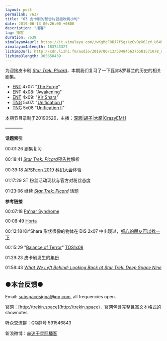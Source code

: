 ```yaml
---
layout: post
permalink: /63/
title: "63 皮卡剧的预告片就能吹两小时"
date: 2019-06-13 00:26:00 +0800
description: "播客"
tag: 播客 
duration: 7639
ximalayam4aurl: https://jt.ximalaya.com//wKgMcF0BJ7fSgzkzCvOzX6JzV_U649.mp3.m4a?channel=rss&amp;album_id=3135361&amp;track_id=190742508&amp;uid=6418191&amp;jt=https://audio.xmcdn.com/group61/M00/BE/2A/wKgMcF0BJ7fSgzkzCvOzX6JzV_U649.mp3
ximalayam4alength: 183743327
lizhimp3url: http://cdn.lizhi.fm/audio/2019/06/13/5048456376581571078_ud.mp3
lizhimp3length: 305650439
---   
```


为迎接皮卡剧 [_Star Trek: Picard_](https://memory-alpha.fandom.com/wiki/Star_Trek:_Picard)，本期我们复习了一下瓦肯&amp;罗慕兰的历史的相关剧集。

- [ENT](https://memory-alpha.fandom.com/wiki/Star_Trek:_Enterprise) 4x07: &quot;[The Forge](https://memory-alpha.fandom.com/wiki/The_Forge_(episode))&quot;
- ENT 4x08: &quot;[Awakening](https://memory-alpha.fandom.com/wiki/Awakening_(episode))&quot;
- [ENT](https://memory-alpha.fandom.com/wiki/Star_Trek:_Enterprise) 4x09: &quot;[Kir&#39;Shara](https://memory-alpha.fandom.com/wiki/Kir%27Shara_(episode))&quot;
- [TNG](https://memory-alpha.fandom.com/wiki/Star_Trek:_The_Next_Generation) 5x07: &quot;[Unification I](https://memory-alpha.fandom.com/wiki/Unification_I_(episode))&quot;
- [TNG](https://memory-alpha.fandom.com/wiki/Star_Trek:_The_Next_Generation) 5x08 &quot;[Unification II](https://memory-alpha.fandom.com/wiki/Unification_II_(episode))&quot;

本期节目录制于20190526，主播：[深思](mailto:deepthought@trekin.space)\|[胡子](https://weibo.com/p/1005051764117203)\|[大腐](https://weibo.com/u/5113590549)\|[CrazyEMH](mailto:emh@trekin.space)

————

**话题索引**

00:01:26 剧集复习

00:18:41 [_Star Trek: Picard_](https://memory-alpha.fandom.com/wiki/Star_Trek:_Picard)[预告片](https://youtu.be/f3om4V_-Y0Q)解析

00:39:18 [APSFcon 2019](http://www.apsfcon.com/) [科幻大会](http://www.apsfcon.com/)体验

01:17:29 ST 粉丝活动现状与官方对粉丝态度

01:23:06 继续 [_Star Trek: Picard_](https://memory-alpha.fandom.com/wiki/Star_Trek:_Picard) 话题

**参考链接**

00:07:18 [Pa&#39;nar Syndrome](https://memory-alpha.fandom.com/wiki/Pa%27nar_Syndrome)

00:08:49 [Horta](https://memory-alpha.fandom.com/wiki/Horta)

00:12:18 Kir&#39;Shara 形状很像的物体在 DIS 2x07 中出现过，[细心的朋友可以找一下](http://translate.google.com/translate?hl=en&amp;sl=auto&amp;tl=en&amp;u=https%3A%2F%2Fwww.tgtrek.com%2F2019%2F03%2Fstar-trek-discovery-e-il-canon-episodi.html)

00:15:29 &quot;[Balance of Terror](https://memory-alpha.fandom.com/wiki/Balance_of_Terror_(episode))&quot; [TOS](https://memory-alpha.fandom.com/wiki/TOS)[1x08](https://memory-alpha.fandom.com/wiki/TOS_Season_1)

01:29:23 皮卡剧发生的[年份](https://www.tor.com/2019/05/23/4-questions-raised-by-the-new-star-trek-picard-teaser-trailer/)

01:58:43 [_What We Left Behind: Looking Back at Star Trek: Deep Space Nine_](https://ds9documentary.com/)

## ●本台反馈●

Email: [subspacesignal@qq.com](mailto:subspacesignal@qq.com), all frequencies open.

官网：[http://trekin.space](http://trekin.space)，官网包含完整且富文本格式的 shownotes

听众交流群：QQ群号 591546843

新浪微博：[@迷于星际播客](http://weibo.com/lostinst)
